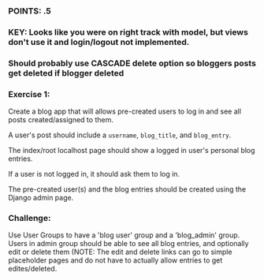 
### POINTS: .5
### KEY: Looks like you were on right track with model, but views don't use it and login/logout not implemented.


### Should probably use CASCADE delete option so bloggers posts get deleted if blogger deleted
### Exercise 1:

Create a blog app that will allows pre-created users to log in and see all posts created/assigned to them. 

A user's post should include a ```username```, ```blog_title```, and ```blog_entry```. 

The index/root localhost page should show a logged in user's personal blog entries. 

If a user is not logged in, it should ask them to log in.

The pre-created user(s) and the blog entries should be created using the Django admin page.

### Challenge:
Use User Groups to have a 'blog user' group and a 'blog_admin' group. Users in admin group should be able to see all blog entries, and optionally edit or delete them (NOTE: The edit and delete links can go to simple placeholder pages and do not have to actually allow entries to get edites/deleted.
